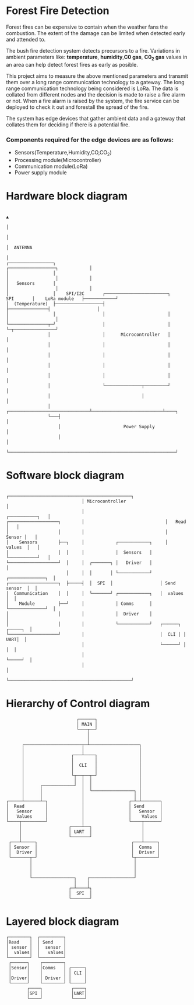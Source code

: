 <!-- # Question
Tell us about an embedded system that does not exist. It can be grandiose or strange; it can be
something just one step beyond what you have around you. Ideally it is something you
personally want to build (even if physics doesn’t allow it). If you have a final project in mind, you
can start on that. If not, be imaginative, reality does not need to apply here.
What is it? What does it do? What general components do you need?
This should be summarized in 3-6 sentences. Then make at least one block diagram describing
the system as discussed in Chapter 2 and the associated lectures. More diagrams are better. -->

# Forest Fire Detection
Forest fires can be expensive to contain when the weather fans the combustion. The extent of the damage can be limited when detected early and attended to.

The bush fire detection system detects precursors to a fire. Variations in ambient parameters like: **temperature**, **humidity**,**C0 gas**, **C0<sub>2</sub> gas** values in an area can help detect forest fires as early as posible.

This project aims to measure the above mentioned parameters and transmit them over a long range communication technology to a gateway.
The long range communication technology being considered is LoRa.
The data is collated from different nodes and the decision is made to raise a fire alarm or not. When a fire alarm is raised by the system, the fire service can be deployed to check it out and forestall the spread of the fire.

The system has edge devices that gather ambient data and a gateway that collates them for deciding if there is a potential fire.

### Components required for the edge devices are as follows:
- Sensors(Temperature,Humidity,CO,CO<sub>2</sub>)
- Processing module(Microcontroller)
- Communication module(LoRa)
- Power supply module

# Hardware block diagram
```
                                                                                                              ▲
                                                                                                              │
                                                                                                              │
                                                                                                              │  ANTENNA
                                                                                                              │
┌─────────────────┐                                                           ┌──────────────────┐            │
│                 │                                                           │                  │            │
│   Sensors       │                                                           │                  │            │
│                 │    SPI/I2C       ┌────────────────────────┐     SPI       │    LoRa module   ├────────────┘
│  (Temperature)  ├──────────────────┤                        ├───────────────┤                  │
│                 │                  │                        │               │                  │
└───────────────┬─┘                  │                        │               └─┬────────────────┘
                │                    │      Microcontroller   │                 │
                │                    │                        │                 │
                │                    │                        │                 │
                │                    │                        │                 │
                │                    │                        │                 │
                │                    └──────────────┬─────────┘                 │
                │                                   │                           │
                │   ┌───────────────────────────────┴───────────────────────────┴────┐
                └───┤                                                                │
                    │                        Power Supply                            │
                    │                                                                │
                    └────────────────────────────────────────────────────────────────┘
```

# Software block diagram

```
                             ┌───────────────────────────────────────────────┐
                             │ Microcontroller                               │
                             │                               ┌───────────┐   │
┌───────────────────┐        │                               │   Read    │   │
│                   │        │                               │    Sensor │   │
│    Sensors        ├──┐     │            ┌────────────┐     │   values  │   │
│                   │  │     │            │  Sensors   │     └───────────┘   │
└───────────────────┘  │     │  ┌───────┐ │   Driver   │                     │
                       │     │  │       │ └────────────┘   ┌──────────────┐  │
┌───────────────────┐  ├─────┤  │  SPI  │                  │ Send sensor  │  │
│  Communication    │  │     │  └───────┘ ┌────────────┐   │  values      │  │
│    Module         ├──┘     │            │ Comms      │   └──────────────┘  │
│                   │        │            │  Driver    │                     │
│                   │        │            └────────────┘   ┌──────┐ ┌─────┐  │
└───────────────────┘        │                             │  CLI │ │ UART│  │
                             │                             └──────┘ │     │  │
                             │                                      └─────┘  │
                             │                                               │
                             └───────────────────────────────────────────────┘
```

# Hierarchy of Control diagram
```
                           ┌──────┐
                           │ MAIN │
                           └───┬──┘
                               │
                               │
      ┌──────────────────────┬─┴───────────────────┐
      │                      │                     │
      │                  ┌───┴────┐                │
      │                  │        │                │
      │                  │  CLI   │                │
      │                  │        │                │
      │                  └┬──┬──┬─┘                │
      │                   │  │  │                  │
      │      ┌────────────┘  │  │                  │
      │      │               │  └────────────────┐ │
      │      │               │                   │ │
┌─────┴──────┴─┐             │                 ┌─┴─┴───────┐
│  Read        │             │                 │ Send      │
│   Sensor     │             │                 │   Sensor  │
│   Values     │             │                 │    Values │
└────┬─────────┘             │                 └────┬──────┘
     │                  ┌────┴──┐                   │
     │                  │ UART  │                   │
     │                  └───────┘                   │
 ┌───┴─────┐                                    ┌───┴─────┐
 │ Sensor  │                                    │  Comms  │
 │  Driver │                                    │  Driver │
 └───────┬─┘                                    └┬────────┘
         │                                       │
         │                                       │
         │                                       │
         └────────────────┐    ┌─────────────────┘
                          │    │
                        ┌─┴────┴┐
                        │  SPI  │
                        └───────┘
```

# Layered block diagram
```
┌────────┐  ┌─────────┐
│Read    │  │ Send    │
│ sensor │  │  sensor │
│  values│  │   values│
└────────┘  └─────────┘
 ┌──────┐    ┌────────┐
 │Sensor│    │Comms   │ ┌─────┐
 │      │    │        │ │ CLI │
 │Driver│    │ Driver │ │     │
 └──────┘    └────────┘ └─────┘
        ┌────┐           ┌────┐
        │SPI │           │UART│
        └────┘           └────┘
```